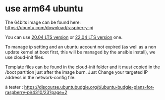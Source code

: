 # use arm64 ubuntu
The 64bits image can be found here: https://ubuntu.com/download/raspberry-pi

You can use [20.04 LTS version](https://cdimage.ubuntu.com/releases/20.04/release/ubuntu-20.04-preinstalled-server-arm64+raspi.img.xz) or [22.04 LTS version](https://cdimage.ubuntu.com/releases/22.04/release/ubuntu-22.04-preinstalled-server-arm64+raspi.img.xz) one.

To manage ip setting and an ubuntu account not expired (as well as a non update kernel at boot first, this will be managed by the ansible install), we use cloud-init files. 

Template files can be found in the cloud-init folder and it must copied in the /boot partition just after the image burn. Just Change your targeted IP address in the network-config file.

à tester :
https://discourse.ubuntubudgie.org/t/ubuntu-budgie-plans-for-raspberry-pi/4310/23?page=2
